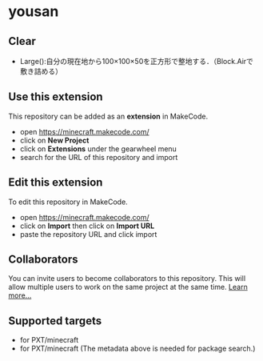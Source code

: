 # yousan

## Clear

* Large():自分の現在地から100×100×50を正方形で整地する．（Block.Airで敷き詰める）

## Use this extension

This repository can be added as an **extension** in MakeCode.

* open https://minecraft.makecode.com/
* click on **New Project**
* click on **Extensions** under the gearwheel menu
* search for the URL of this repository and import

## Edit this extension

To edit this repository in MakeCode.

* open https://minecraft.makecode.com/
* click on **Import** then click on **Import URL**
* paste the repository URL and click import

## Collaborators

You can invite users to become collaborators to this repository.
This will allow multiple users to work on the same project at the same time.
[Learn more...](https://help.github.com/en/articles/inviting-collaborators-to-a-personal-repository)

## Supported targets

* for PXT/minecraft
* for PXT/minecraft
(The metadata above is needed for package search.)

